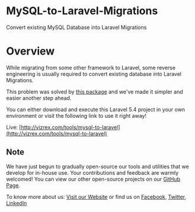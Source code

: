 # MySQL-to-Laravel-Migrations
Convert existing MySQL Database into Laravel Migrations

# Overview
While migrating from some other framework to Laravel, some reverse engineering is usually required to convert existing database into Laravel Migrations.

This problem was solved by [this package](https://github.com/Xethron/migrations-generator) and we've made it simpler and easier another step ahead.

You can either download and execute this Laravel 5.4 project in your own environment or visit the following link to use it right away!

Live: [http://vizrex.com/tools/mysql-to-laravel](http://vizrex.com/tools/mysql-to-laravel)

## Note
We have just begun to gradually open-source our tools and utilities that we develop for in-house use. Your contributions and feedback are warmly welcomed! You can view our other open-source projects on our [GitHub Page](https://github.com/Vizrex).

To know more about us: [Visit our Website](http://vizrex.com) or find us on [Facebook](https://facebook.com/VizrexPakistan), [Twitter](https://twitter.com/VizrexPakistan), [LinkedIn](https://www.linkedin.com/company/vizrex)
